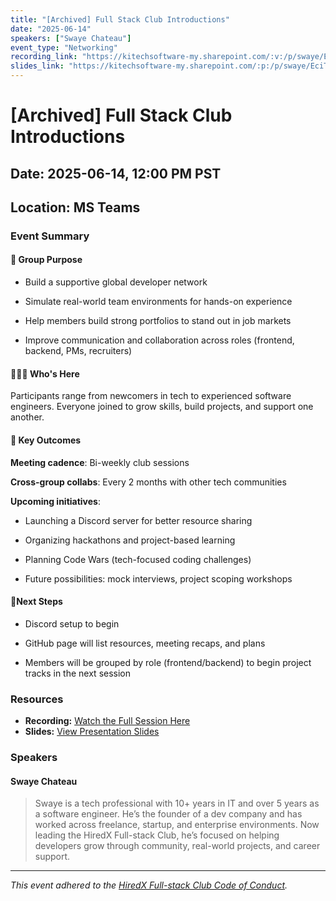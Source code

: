 ```yaml
---
title: "[Archived] Full Stack Club Introductions"
date: "2025-06-14"
speakers: ["Swaye Chateau"]
event_type: "Networking"
recording_link: "https://kitechsoftware-my.sharepoint.com/:v:/p/swaye/EevSTH2lHiNBucq272Pl4ZIBMIpDbOT_xwePzyaMCOE-lg?e=NAW3NA&nav=eyJyZWZlcnJhbEluZm8iOnsicmVmZXJyYWxBcHAiOiJTdHJlYW1XZWJBcHAiLCJyZWZlcnJhbFZpZXciOiJTaGFyZURpYWxvZy1MaW5rIiwicmVmZXJyYWxBcHBQbGF0Zm9ybSI6IldlYiIsInJlZmVycmFsTW9kZSI6InZpZXcifX0%3D"
slides_link: "https://kitechsoftware-my.sharepoint.com/:p:/p/swaye/EciTuWRfliFPsd2QcDNR0EcBcaZ1eJN26oaanLorVCvOnw?e=KTWqxf"
---
```

 
# [Archived] Full Stack Club Introductions
 
## Date: 2025-06-14, 12:00 PM PST
## Location: MS Teams
 
### Event Summary

#### 🎯 Group Purpose

- Build a supportive global developer network

- Simulate real-world team environments for hands-on experience

- Help members build strong portfolios to stand out in job markets

- Improve communication and collaboration across roles (frontend, backend, PMs, recruiters)

#### 🧑‍🤝‍🧑 Who's Here
Participants range from newcomers in tech to experienced software engineers. Everyone joined to grow skills, build projects, and support one another.

#### 📌 Key Outcomes

**Meeting cadence**: Bi-weekly club sessions

**Cross-group collabs**: Every 2 months with other tech communities

**Upcoming initiatives**:

- Launching a Discord server for better resource sharing

- Organizing hackathons and project-based learning

- Planning Code Wars (tech-focused coding challenges)

- Future possibilities: mock interviews, project scoping workshops

#### 📍Next Steps

- Discord setup to begin

- GitHub page will list resources, meeting recaps, and plans

- Members will be grouped by role (frontend/backend) to begin project tracks in the next session
 
### Resources
 
* **Recording:** [Watch the Full Session Here](https://kitechsoftware-my.sharepoint.com/:v:/p/swaye/EevSTH2lHiNBucq272Pl4ZIBMIpDbOT_xwePzyaMCOE-lg?e=NAW3NA&nav=eyJyZWZlcnJhbEluZm8iOnsicmVmZXJyYWxBcHAiOiJTdHJlYW1XZWJBcHAiLCJyZWZlcnJhbFZpZXciOiJTaGFyZURpYWxvZy1MaW5rIiwicmVmZXJyYWxBcHBQbGF0Zm9ybSI6IldlYiIsInJlZmVycmFsTW9kZSI6InZpZXcifX0%3D)
* **Slides:** [View Presentation Slides](https://kitechsoftware-my.sharepoint.com/:p:/p/swaye/EciTuWRfliFPsd2QcDNR0EcBcaZ1eJN26oaanLorVCvOnw?e=KTWqxf)
 
### Speakers
 
#### Swaye Chateau

> Swaye is a tech professional with 10+ years in IT and over 5 years as a software engineer. He’s the founder of a dev company and has worked across freelance, startup, and enterprise environments. Now leading the HiredX Full-stack Club, he’s focused on helping developers grow through community, real-world projects, and career support.
 
---
*This event adhered to the [HiredX Full-stack Club Code of Conduct](https://github.com/HiredX-Fullstack-Club/.github/blob/main/CODE_OF_CONDUCT.md).*

